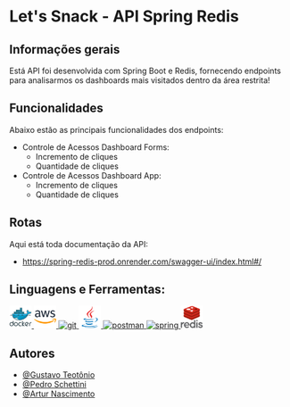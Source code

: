 # Let's Snack - API Spring Redis
## Informações gerais
Está API foi desenvolvida com Spring Boot e Redis, fornecendo endpoints para analisarmos os dashboards mais visitados dentro da área restrita!

## Funcionalidades
Abaixo estão as principais funcionalidades dos endpoints:
- Controle de Acessos Dashboard Forms:
    - Incremento de cliques
    - Quantidade de cliques
- Controle de Acessos Dashboard App:
    - Incremento de cliques
    - Quantidade de cliques</p>

## Rotas
Aqui está toda documentação da API:
- https://spring-redis-prod.onrender.com/swagger-ui/index.html#/



## Linguagens e Ferramentas:
<p align="left"> <a href="https://aws.amazon.com" target="_blank" rel="noreferrer"> <img src="https://raw.githubusercontent.com/devicons/devicon/master/icons/docker/docker-original-wordmark.svg" alt="docker" width="40" height="40"/> <img src="https://raw.githubusercontent.com/devicons/devicon/master/icons/amazonwebservices/amazonwebservices-original-wordmark.svg" alt="aws" width="40" height="40"/> </a> <a href="https://git-scm.com/" target="_blank" rel="noreferrer"> <img src="https://www.vectorlogo.zone/logos/git-scm/git-scm-icon.svg" alt="git" width="40" height="40"/> </a> <a href="https://www.java.com" target="_blank" rel="noreferrer"> <img src="https://raw.githubusercontent.com/devicons/devicon/master/icons/java/java-original.svg" alt="java" width="40" height="40"/> </a> <a href="https://postman.com" target="_blank" rel="noreferrer"> <img src="https://www.vectorlogo.zone/logos/getpostman/getpostman-icon.svg" alt="postman" width="40" height="40"/> </a> <a href="https://spring.io/" target="_blank" rel="noreferrer"> <img src="https://www.vectorlogo.zone/logos/springio/springio-icon.svg" alt="spring" width="40" height="40"/> </a>  <a href="https://redis.io" target="_blank" rel="noreferrer"> <img src="https://raw.githubusercontent.com/devicons/devicon/master/icons/redis/redis-original-wordmark.svg" alt="redis" width="40" height="40"/> </a></p>

## Autores
- [@Gustavo Teotônio](https://github.com/Gustavo-Teotonio)
- [@Pedro Schettini](https://github.com/pedroschettini)
- [@Artur Nascimento](https://github.com/arturnascimentosousa)
